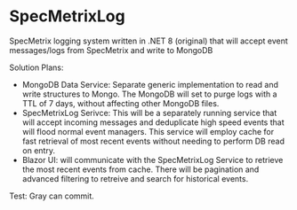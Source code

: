 # SpecMetrixLog
SpecMetrix logging system written in .NET 8 (original) that will accept event messages/logs from SpecMetrix and write to MongoDB

Solution Plans:

* MongoDB Data Service: Separate generic implementation to read and write structures to Mongo. The MongoDB will set to purge logs with a TTL of 7 days, without affecting other MongoDB files.
* SpecMetrixLog Serivce: This will be a separately running service that will accept incoming messages and deduplicate high speed events that will flood normal event managers. This service will employ cache for fast retrieval of most recent events without needing to perform DB read on entry.
* Blazor UI: will communicate with the SpecMetrixLog Service to retrieve the most recent events from cache. There will be pagination and advanced filtering to retreive and search for historical events.

Test:
Gray can commit.